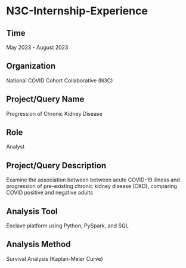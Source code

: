 # N3C-Internship-Experience

## Time
May 2023 - August 2023

## Organization
National COVID Cohort Collaborative (N3C)

## Project/Query Name
Progression of Chronic Kidney Disease

## Role
Analyst

## Project/Query Description
Examine the association between between acute COVID-19 illness and progression of pre-existing chronic kidney disease (CKD), comparing COVID positive and negative adults

## Analysis Tool
Enclave platform using Python, PySpark, and SQL

## Analysis Method
Survival Analysis (Kaplan-Meier Curve)

